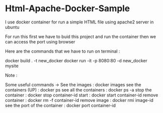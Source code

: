 # Html-Apache-Docker-Sample
I use docker container for run a simple HTML file using apache2 server in ubuntu

For run this first we have to buid this project and run the container then we can access the port using browser

Here are the commands that we have to run on terminal :

docker build . -t new_docker
docker run -it -p 8080:80 -d new_docker mysite


Note : 

Some useful commands -> See the images : docker images
                        see the containers (UP) : docker ps
                        see all the containers : docker ps -a
                        stop the container : docker stop container-id
                        start              : docker start container-id
                        remove container : docker rm -f container-id
                        remove image : docker rmi image-id
                        see the port of the container : docker port container-id
                        
